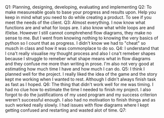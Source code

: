 Q1: Planning, designing, developing, evaluating and implementing
Q2: To make measureable goals to base your progress and results upon. Help you keep in mind what you need to do while creating a product. To see if you meet the needs of the client.
Q3: Almost everything. I now know what functions are and what for loops are. I also know what while loops are and if/else. However I still cannot comphrehend flow diagrams, they make no sense to me. But I went from knowing nothing to knowing the very basics of python so I count that as progress. I didn't know we had to "cheat" so musch in class and how it was commonplace to do so.
Q4: I understand that I cna't really visualise my thought process and also I cna't remeber shapes because I struggle to remeber what shape means what in flow diagrams and they confuse me more than writing in prose. I'm also not very good at estimating how much time I have and how much I can do.
Q5: I think I planned well for the project. I really liked the idea of the game and the story kept me working when I wanted to rest. Although I didn't always finish task as fast as I hoped.
Q6: The thing that didn't work well for me was timing. I had no clue how to estimate the time I needed to finish my project. I also forgot to do the justifications of my used program and my success criterion weren't successful enough. I also had no motivation to finish things and as such worked really slowly. I had issues with flow diagrams where I kept getting confused and restarting and wasted alot of time.
Q7:

